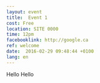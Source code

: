 ```yaml
---
layout: event
title:  Event 1
cost: Free
location: SITE 0000
time: 12pm
facebooklink: http://google.ca
ref: welcome
date:  2016-02-29 09:48:44 +0100
lang: en
---
```

Hello
Hello

